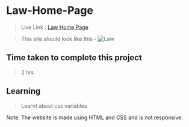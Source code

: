 # Law-Home-Page

>Live Link : [Law Home Page](https://google.com)

>This site should look like this - 
![Law](https://raw.githubusercontent.com/aadepeng/law-home-page/main/Law%20Home%20Page.png)

## Time taken to complete this project 
>2 hrs

## Learning 
>Learnt about css variables

Note: The website is made using HTML and CSS and is not responsive.
